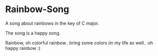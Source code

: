 # Rainbow-Song

A song about rainbows in the key of C major.

The song is a happy song.

Rainbow, oh colorful rainbow.. bring some colors iin my life as well.. oh happy rainbow :)
